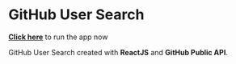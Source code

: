 # GitHub User Search 

**[Click here](https://github-user-search-487fc0.netlify.app/)** to run the app now

 GitHub User Search created with **ReactJS** and  **GitHub Public API**.
